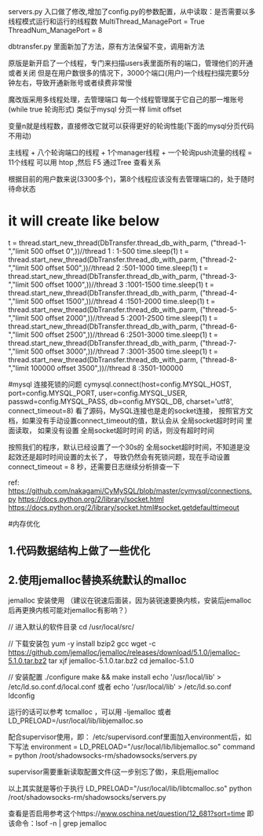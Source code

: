 
servers.py 入口做了修改,增加了config.py的参数配置，从中读取：是否需要以多线程模式运行和运行的线程数
MultiThread_ManagePort = True
ThreadNum_ManagePort = 8


dbtransfer.py 里面新加了方法，原有方法保留不变，调用新方法

原版是新开启了一个线程，专门来扫描users表里面所有的端口，管理他们的开通或者关闭
但是在用户数很多的情况下，3000个端口(用户)一个线程扫描完要5分钟左右，导致开通新账号或者续费非常慢

魔改版采用多线程处理，去管理端口
每一个线程管理属于它自己的那一堆账号(while true 轮询形式)
类似于mysql 分页一样 limit  offset

变量n就是线程数，直接修改它就可以获得更好的轮询性能(下面的mysql分页代码不用动)

主线程 + 八个轮询端口的线程 + 1个manager线程 + 一个轮询push流量的线程 = 11个线程
可以用 htop ,然后 F5 通过Tree 查看关系

根据目前的用户数来说(3300多个)，第8个线程应该没有去管理端口的，处于随时待命状态

# it will create like below
 t = thread.start_new_thread(DbTransfer.thread_db_with_parm, ("thread-1-","limit 500 offset 0",))//thread 1 : 1-500
 time.sleep(1)
 t = thread.start_new_thread(DbTransfer.thread_db_with_parm, ("thread-2-","limit 500 offset 500",))//thread 2 :501-1000
 time.sleep(1)
 t = thread.start_new_thread(DbTransfer.thread_db_with_parm, ("thread-3-","limit 500 offset 1000",))//thread 3 :1001-1500
 time.sleep(1)
 t = thread.start_new_thread(DbTransfer.thread_db_with_parm, ("thread-4-","limit 500 offset 1500",))//thread 4 :1501-2000
 time.sleep(1)
 t = thread.start_new_thread(DbTransfer.thread_db_with_parm, ("thread-5-","limit 500 offset 2000",))//thread 5 :2001-2500
 time.sleep(1)
 t = thread.start_new_thread(DbTransfer.thread_db_with_parm, ("thread-6-","limit 500 offset 2500",))//thread 6 :2501-3000
 time.sleep(1)
 t = thread.start_new_thread(DbTransfer.thread_db_with_parm, ("thread-7-","limit 500 offset 3000",))//thread 7 :3001-3500
 time.sleep(1)
 t = thread.start_new_thread(DbTransfer.thread_db_with_parm, ("thread-8-","limit 100000 offset 3500",))//thread 8 :3501-100000
 
 
 
 
 #mysql 连接死锁的问题
 cymysql.connect(host=config.MYSQL_HOST, port=config.MYSQL_PORT, user=config.MYSQL_USER,
                                passwd=config.MYSQL_PASS, db=config.MYSQL_DB, charset='utf8',
                                connect_timeout=8)
 看了源码，MySQL连接也是走的socket连接，
 按照官方文档，如果没有手动设置connect_timeout的值，默认会从  全局socket超时时间  里面读取，
 如果没有设置  全局socket超时时间 的话，则没有超时时间
 
 按照我们的程序，默认已经设置了一个30s的   全局socket超时时间，不知道是没起效还是超时时间设置的太长了，
 导致仍然会有死锁问题，现在手动设置  connect_timeout = 8 秒，还需要日志继续分析排查一下
 
 ref: https://github.com/nakagami/CyMySQL/blob/master/cymysql/connections.py
      https://docs.python.org/2/library/socket.html
      https://docs.python.org/2/library/socket.html#socket.getdefaulttimeout
      
      
#内存优化
## 1.代码数据结构上做了一些优化
## 2.使用jemalloc替换系统默认的malloc
jemalloc 安装使用 （建议在锐速后面装，因为装锐速要换内核，安装后jemalloc后再更换内核可能对jemalloc有影响？）

// 进入默认的软件目录
cd /usr/local/src/

// 下载安装包
yum -y install bzip2 gcc
wget -c https://github.com/jemalloc/jemalloc/releases/download/5.1.0/jemalloc-5.1.0.tar.bz2
tar xjf jemalloc-5.1.0.tar.bz2
cd jemalloc-5.1.0

// 安装配置 
./configure
make && make install
echo '/usr/local/lib' > /etc/ld.so.conf.d/local.conf  或者  echo '/usr/local/lib' > /etc/ld.so.conf
ldconfig


运行的话可以参考 tcmalloc ，可以用 -ljemalloc  或者  LD_PRELOAD=/usr/local/lib/libjemalloc.so


配合supervisor使用，即：
/etc/supervisord.conf里面加入environment后，如下写法
environment = LD_PRELOAD="/usr/local/lib/libjemalloc.so"
command = python /root/shadowsocks-rm/shadowsocks/servers.py

supervisor需要重新读取配置文件(这一步别忘了做)，来启用jemalloc

以上其实就是等价于执行 LD_PRELOAD="/usr/local/lib/libtcmalloc.so" python /root/shadowsocks-rm/shadowsocks/servers.py

 查看是否启用参考这个https://www.oschina.net/question/12_681?sort=time
 即该命令：lsof -n | grep jemalloc
 





